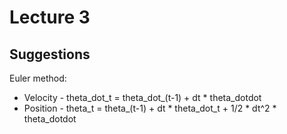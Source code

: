 # Lecture 3

## Suggestions
Euler method:
* Velocity - theta_dot_t = theta_dot_(t-1) + dt * theta_dotdot
* Position - theta_t = theta_(t-1) + dt * theta_dot_t + 1/2 * dt^2 * theta_dotdot